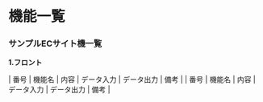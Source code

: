 # 機能一覧
### サンプルECサイト機一覧
**1.フロント**

| 番号 | 機能名 | 内容 | データ入力 | データ出力 | 備考 |
 | 番号 | 機能名 | 内容 | データ入力 | データ出力 | 備考 |
